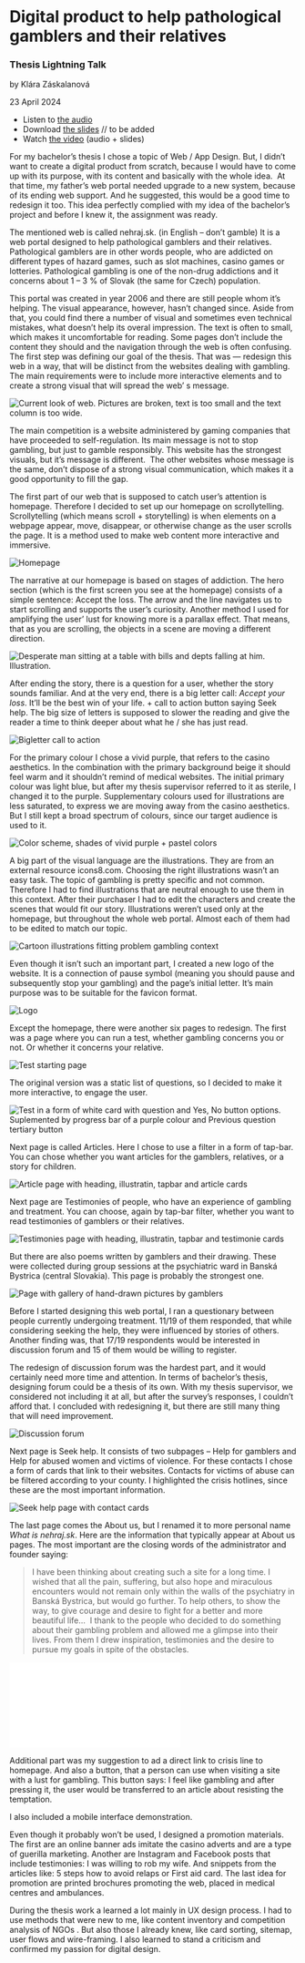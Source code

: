 # Digital product to help pathological gamblers and their relatives

### Thesis Lightning Talk

by Klára Záskalanová

23 April 2024

- Listen to [the audio](assets/audio.mp3)
- Download [the slides](assets/surname-title-slides.pdf) // to be added <!-- Link to your slides: PDF, Figma, etc. -->
- Watch [the video](https://drive.google.com/file/d/1gVJ8_jA_0o9wxuVn5Cwqr1U_FtXxAIFz/view?usp=share_link) (audio + slides)


For my bachelor’s thesis I chose a topic of Web / App Design. But, I didn’t want to create a digital product from scratch, because I would have to come up with its purpose, with its content and basically with the whole idea.  At that time, my father’s web portal needed upgrade to a new system, because of its ending web support. And he suggested, this would be a good time to redesign it too. This idea perfectly complied with my idea of the bachelor’s project and before I knew it, the assignment was ready.

The mentioned web is called nehraj.sk. (in English – don’t gamble) It is a web portal designed to help pathological gamblers and their relatives. Pathological gamblers are in other words people, who are addicted on different types of hazard games, such as slot machines, casino games or lotteries. Pathological gambling is one of the non-drug addictions and it concerns about 1 – 3 % of Slovak (the same for Czech) population.

This portal was created in year 2006 and there are still people whom it’s helping. The visual appearance, however, hasn’t changed since. Aside from that, you could find there a number of visual and sometimes even technical mistakes, what doesn’t help its overal impression. The text is often to small, which makes it uncomfortable for reading. Some pages don’t include the content they should and the navigation through the web is often confusing.  The first step was defining our goal of the thesis. That was — redesign this web in a way, that will be distinct from the websites dealing with gambling. The main requirements were to include more interactive elements and to create a strong visual that will spread the web’ s message.

![Current look of web. Pictures are broken, text is too small and the text column is too wide.](assets/before.png)

The main competition is a website administered by gaming companies that have proceeded to self-regulation. Its main message is not to stop gambling, but just to gamble responsibly. This website has the strongest visuals, but it’s message is different.  The other websites whose message is the same, don’t dispose of a strong visual communication, which makes it a good opportunity to fill the gap.

The first part of our web that is supposed to catch user’s attention is homepage. Therefore I decided to set up our homepage on scrollytelling. Scrollytelling (which means scroll + storytelling) is when elements on a webpage appear, move, disappear, or otherwise change as the user scrolls the page. It is a method used to make web content more interactive and immersive. 

![Homepage](assets/homepage.png)

The narrative at our homepage is based on stages of addiction. The hero section (which is the first screen you see at the homepage) consists of a simple sentence: Accept the loss. The arrow and the line navigates us to start scrolling and supports the user’s curiosity. Another method I used for amplifying the user’ lust for knowing more is a parallax effect. That means, that as you are scrolling, the objects in a scene are moving a different direction. 

![Desperate man sitting at a table with bills and depts falling at him. Illustration.](assets/parralax.png)

After ending the story, there is a question for a user, whether the story sounds familiar. And at the very end, there is a big letter call: *Accept your loss*. It’ll be the best win of your life. + call to action button saying Seek help. The big size of letters is supposed to slower the reading and give the reader a time to think deeper about what he / she has just read.

![Bigletter call to action](assets/CTA.png)

For the primary colour I chose a vivid purple, that refers to the casino aesthetics. In the combination with the primary background beige it should feel warm and it shouldn’t remind of medical websites. The initial primary colour was light blue, but after my thesis supervisor referred to it as sterile, I changed it to the purple. Supplementary colours used for illustrations are less saturated, to express we are moving away from the casino aesthetics. But I still kept a broad spectrum of colours, since our target audience is used to it.

![Color scheme, shades of vivid purple + pastel colors](assets/colors.png)

A big part of the visual language are the illustrations. They are from an external resource icons8.com. Choosing the right illustrations wasn’t an easy task. The topic of gambling is pretty specific and not common. Therefore I had to find illustrations that are neutral enough to use them in this context. After their purchaser I had to edit the characters and create the scenes that would fit our story. Illustrations weren’t used only at the homepage, but throughout the whole web portal. Almost each of them had to be edited to match our topic.

![Cartoon illustrations fitting problem gambling context](assets/illustrations.png)

Even though it isn’t such an important part, I created a new logo of the website. It is a connection of pause symbol (meaning you should pause and subsequently stop your gambling) and the page’s initial letter. It’s main purpose was to be suitable for the favicon format.

![Logo](assets/logo.png)

Except the homepage, there were another six pages to redesign. The first was a page where you can run a test, whether gambling concerns you or not. Or whether it concerns your relative.

![Test starting page](assets/test-page.png)

The original version was a static list of questions, so I decided to make it more interactive, to engage the user.

![Test in a form of white card with question and Yes, No button options. Suplemented by progress bar of a purple colour and Previous question tertiary button](assets/test.png)

Next  page is called Articles. Here I chose to use a filter in a form of tap-bar. You can chose whether you want articles for the gamblers, relatives, or a story for children.

![Article page with heading, illustratin, tapbar and article cards](assets/articles-page.png)

Next page are Testimonies of people, who have an experience of gambling and treatment. You can choose, again by tap-bar filter, whether you want to read testimonies of gamblers or their relatives.

![Testimonies page with heading, illustratin, tapbar and testimonie cards](assets/testimony-page.png)

But there are also poems written by gamblers and their drawing. These were collected during group sessions at the psychiatric ward in Banská Bystrica (central Slovakia). This page is probably the strongest one.

![Page with gallery of hand-drawn pictures by gamblers](assets/testimonies/drawings.png)

Before I started designing this web portal, I ran a questionary between people currently undergoing  treatment. 11/19 of them responded, that while considering seeking the help, they were influenced by stories of others. Another finding was, that 17/19 respondents would be interested in discussion forum and 15 of them would be willing to register.

The redesign of discussion forum was the hardest part, and it would certainly need more time and attention. In terms of bachelor’s thesis, designing forum could be a thesis of its own. With my thesis supervisor, we considered not including it at all, but after the survey’s responses, I couldn’t afford that. I concluded with redesigning it, but there are still many thing that will need improvement.

![Discussion forum](assets/forum.png)

Next page is Seek help. It consists of two subpages – Help for gamblers and Help for abused women and victims of violence. For these contacts I chose a form of cards that link to their websites. Contacts for victims of abuse can be filtered according to your county. I highlighted the crisis hotlines, since these are the most important information.

![Seek help page with contact cards](assets/sekk-help.png)

The last page comes the About us, but I renamed it to more personal name *What is nehraj.sk*. Here are the information that typically appear at About us pages. The most important are the closing words of the administrator and founder saying:

> I have been thinking about creating such a site for a long time. I wished that all the pain, suffering, but also hope and miraculous encounters would not remain only within the walls of the psychiatry in Banská Bystrica, but would go further. To help others, to show the way, to give courage and desire to fight for a better and more beautiful life…  I thank to the people who decided to do something about their gambling problem and allowed me a glimpse into their lives. From them I drew inspiration, testimonies and the desire to pursue my goals in spite of the obstacles.

![About us page](assets/about.pdf)

Additional part was my suggestion to ad a direct link to crisis line to homepage. And also a button, that a person can use when visiting a site with a lust for gambling. This button says: I feel like gambling and after pressing it, the user would be transferred to an article about resisting the temptation.

I also included a mobile interface demonstration.

Even though it probably won’t be used, I designed a promotion materials. The first are an online banner ads imitate the casino adverts and are a type of guerilla marketing. Another are Instagram and Facebook posts that include testimonies: I was willing to rob my wife. And snippets from the articles like: 5 steps how to avoid relaps or First aid card. The last idea for promotion are printed brochures promoting the web, placed in medical centres and ambulances.

During the thesis work a learned a lot mainly in UX design process. I had to use methods that were new to me, like content inventory and competition analysis of NGOs . But also those I already knew, like card sorting, sitemap, user flows and wire-framing. I also learned to stand a criticism and confirmed my passion for digital design. 
